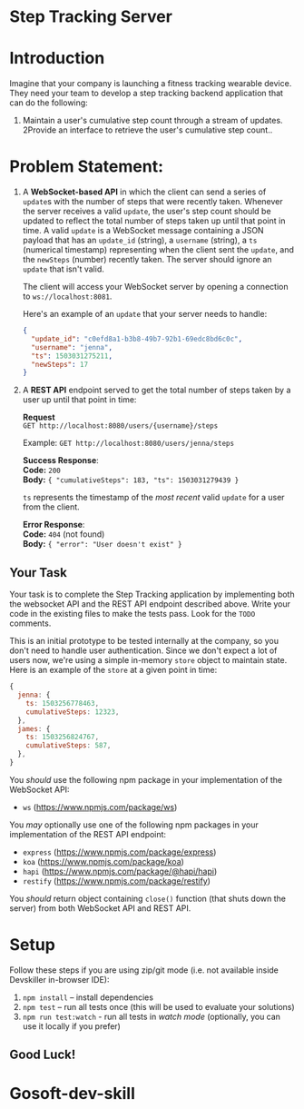 # Step Tracking Server

# Introduction

Imagine that your company is launching a fitness tracking wearable device. They need your team to develop a step tracking backend application that can do the following:

1. Maintain a user's cumulative step count through a stream of updates.
   2Provide an interface to retrieve the user's cumulative step count..

# Problem Statement:

1.  A **WebSocket-based API** in which the client can send a series of `update`s with the number of steps that were recently taken. Whenever the server receives a valid `update`, the user's step count should be updated to reflect the total number of steps taken up until that point in time. A valid `update` is a WebSocket message containing a JSON payload that has an `update_id` (string), a `username` (string), a `ts` (numerical timestamp) representing when the client sent the `update`, and the `newSteps` (number) recently taken. The server should ignore an `update` that isn't valid.

    The client will access your WebSocket server by opening a connection to `ws://localhost:8081`.

    Here's an example of an `update` that your server needs to handle:

    ```json
    {
      "update_id": "c0efd8a1-b3b8-49b7-92b1-69edc8bd6c0c",
      "username": "jenna",
      "ts": 1503031275211,
      "newSteps": 17
    }
    ```

2.  A **REST API** endpoint served to get the total number of steps taken by a user up until that point in time:

    **Request**  
    `GET http://localhost:8080/users/{username}/steps`

    Example: `GET http://localhost:8080/users/jenna/steps`

    **Success Response**:  
     **Code:** `200`  
     **Body:** `{ "cumulativeSteps": 183, "ts": 1503031279439 }`

    `ts` represents the timestamp of the _most recent_ valid `update` for a user from the client.

    **Error Response**:  
     **Code:** `404` (not found)  
     **Body:** `{ "error": "User doesn't exist" }`

## Your Task

Your task is to complete the Step Tracking application by implementing both the websocket API and the REST API endpoint described above. Write your code in the existing files to make the tests pass. Look for the `TODO` comments.

This is an initial prototype to be tested internally at the company, so you don't need to handle user authentication. Since we don't expect a lot of users now, we're using a simple in-memory `store` object to maintain state. Here is an example of the `store` at a given point in time:

```javascript
{
  jenna: {
    ts: 1503256778463,
    cumulativeSteps: 12323,
  },
  james: {
    ts: 1503256824767,
    cumulativeSteps: 587,
  },
}
```

You _should_ use the following npm package in your implementation of the WebSocket API:

- `ws` (https://www.npmjs.com/package/ws)

You _may_ optionally use one of the following npm packages in your implementation of the REST API endpoint:

- `express` (https://www.npmjs.com/package/express)
- `koa` (https://www.npmjs.com/package/koa)
- `hapi` (https://www.npmjs.com/package/@hapi/hapi)
- `restify` (https://www.npmjs.com/package/restify)

You _should_ return object containing `close()` function (that shuts down the server) from both WebSocket API and REST API.

# Setup

Follow these steps if you are using zip/git mode (i.e. not available inside Devskiller in-browser IDE):

1. `npm install` – install dependencies
2. `npm test` – run all tests once (this will be used to evaluate your solutions)
3. `npm run test:watch` - run all tests in _watch mode_ (optionally, you can use it locally if you prefer)

## Good Luck!
# Gosoft-dev-skill

